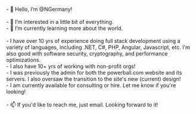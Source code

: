 <p>
- 👋 Hello, I’m @NGermany! </br>
</br>
- 👀 I’m interested in a little bit of everything. </br>
- 🌱 I’m currently learning more about the world. </br>
</br>
- I have over 10 yrs of experience doing full stack development using a variety of languages, including .NET, C#, PHP, Angular, Javascript, etc. I'm also good with software security, cryptography, and performance optimizations.</br>
- I also have 10+ yrs of working with non-profit orgs! </br>
- I was previously the admin for both the powerball.com website and its servers. I also oversaw the transition to the site's new (current) design! </br>
- I am currently available for consulting or hire. Let me know if you're looking! </br>
</br>
- 📫 If you'd like to reach me, just email. Looking forward to it! </br>
</p>
